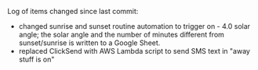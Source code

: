 Log of items changed since last commit:

- changed sunrise and sunset routine automation to trigger on - 4.0 solar angle;
  the solar angle and the number of minutes different from sunset/sunrise is
  written to a Google Sheet.
- replaced ClickSend with AWS Lambda script to send SMS text in "away stuff is on"

